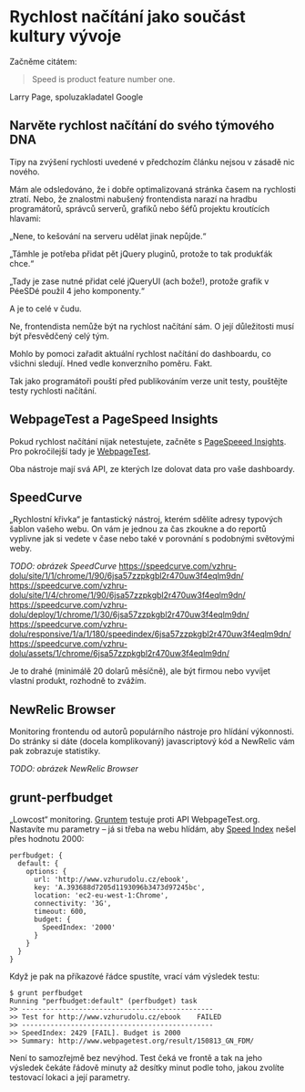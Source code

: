 # Rychlost načítání jako součást kultury vývoje

Začněme citátem:

> Speed is product feature number one.

Larry Page, spoluzakladatel Google


## Narvěte rychlost načítání do svého týmového DNA

Tipy na zvýšení rychlosti uvedené v předchozím článku nejsou v zásadě nic nového.

Mám ale odsledováno, že i dobře optimalizovaná stránka časem na rychlosti ztratí. Nebo, že znalostmi nabušený frontendista narazí na hradbu programátorů, správců serverů, grafiků nebo šéfů projektu kroutících hlavami:

„Nene, to kešování na serveru udělat jinak nepůjde.“

„Támhle je potřeba přidat pět jQuery pluginů, protože to tak produkťák chce.“

„Tady je zase nutné přidat celé jQueryUI (ach bože!), protože grafik v PéeSDé použil 4 jeho komponenty.“

A je to celé v čudu.

Ne, frontendista nemůže být na rychlost načítání sám. O její důležitosti musí být přesvědčený celý tým. 

Mohlo by pomoci zařadit aktuální rychlost načítání do dashboardu, co všichni sledují. Hned vedle konverzního poměru. Fakt. 

Tak jako programátoři pouští před publikováním verze unit testy, pouštějte testy rychlosti načítání.

## WebpageTest a PageSpeed Insights

Pokud rychlost načítání nijak netestujete, začněte s [PageSpeeed Insights](https://developers.google.com/speed/pagespeed/insights/). Pro pokročilejší tady je [WebpageTest](http://www.webpagetest.org/).

Oba nástroje mají svá API, ze kterých lze dolovat data pro vaše dashboardy. 

## SpeedCurve

„Rychlostní křivka“ je fantastický nástroj, kterém sdělíte adresy typových šablon vašeho webu. On vám je jednou za čas zkoukne a do reportů vyplivne jak si vedete v čase nebo také v porovnání s podobnými světovými weby.

*TODO: obrázek SpeedCurve*
https://speedcurve.com/vzhru-dolu/site/1/1/chrome/1/90/6jsa57zzpkgbl2r470uw3f4eqlm9dn/
https://speedcurve.com/vzhru-dolu/site/1/4/chrome/1/90/6jsa57zzpkgbl2r470uw3f4eqlm9dn/
https://speedcurve.com/vzhru-dolu/deploy/1/chrome/1/30/6jsa57zzpkgbl2r470uw3f4eqlm9dn/
https://speedcurve.com/vzhru-dolu/responsive/1/a/1/180/speedindex/6jsa57zzpkgbl2r470uw3f4eqlm9dn/
https://speedcurve.com/vzhru-dolu/assets/1/chrome/6jsa57zzpkgbl2r470uw3f4eqlm9dn/

Je to drahé (minimálě 20 dolarů měsíčně), ale být firmou nebo vyvíjet vlastní produkt, rozhodně to zvážím.


## NewRelic Browser

Monitoring frontendu od autorů populárního nástroje pro hlídání výkonnosti. Do stránky si dáte (docela komplikovaný) javascriptový kód a NewRelic vám pak zobrazuje statistiky.

*TODO: obrázek NewRelic Browser*

## grunt-perfbudget

„Lowcost“ monitoring. [Gruntem](grunt.md) testuje proti API WebpageTest.org. Nastavíte mu parametry – já si třeba na webu hlídám, aby [Speed Index](https://sites.google.com/a/webpagetest.org/docs/using-webpagetest/metrics/speed-index) nešel přes hodnotu 2000:

```
perfbudget: {
  default: {
    options: {
      url: 'http://www.vzhurudolu.cz/ebook',
      key: 'A.393688d7205d1193096b3473d97245bc',
      location: 'ec2-eu-west-1:Chrome',
      connectivity: '3G',
      timeout: 600,
      budget: {
        SpeedIndex: '2000'
      }
    }
  }
}
```

Když je pak na příkazové řádce spustíte, vrací vám výsledek testu:

```
$ grunt perfbudget
Running "perfbudget:default" (perfbudget) task
>> -----------------------------------------------
>> Test for http://www.vzhurudolu.cz/ebook 	  FAILED
>> -----------------------------------------------
>> SpeedIndex: 2429 [FAIL]. Budget is 2000
>> Summary: http://www.webpagetest.org/result/150813_GN_FDM/
```

Není to samozřejmě bez nevýhod. Test čeká ve frontě a tak na jeho výsledek čekáte řádově minuty až desítky minut podle toho, jakou zvolíte testovací lokaci a její parametry.
